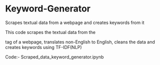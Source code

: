 # Keyword-Generator
Scrapes textual data from a webpage and creates keywords from it

This code scrapes the textual data from the <p> tag of a webpage, translates non-English to English, cleans the data and creates keywords using TF-IDF(NLP)
  
Code:- Scraped_data_keyword_generator.ipynb  
